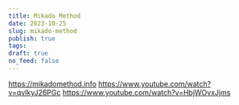 ```yaml
---
title: Mikado Method
date: 2023-10-25
slug: mikado-method
publish: true
tags: 
draft: true
no_feed: false
---
```

https://mikadomethod.info
https://www.youtube.com/watch?v=qvlkyJ26PGc
https://www.youtube.com/watch?v=HbjWOvxJjms

